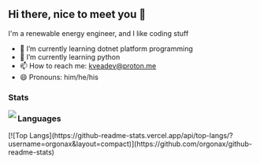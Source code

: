 ## Hi there, nice to meet you 👋

I'm a renewable energy engineer, and I like coding stuff


- 🔭 I’m currently learning dotnet platform programming
- 🌱 I’m currently learning python
- 📫 How to reach me: kveadev@proton.me
- 😄 Pronouns: him/he/his

### Stats
<div>
  <a href="https://orgonax/github-readme-stats">
    <img align="left" src="https://github-readme-stats.vercel.app/api?username=orgonax&show_icons=true">
  </a>
</div>



### Languages
<div>
  [![Top Langs](https://github-readme-stats.vercel.app/api/top-langs/?username=orgonax&layout=compact)](https://github.com/orgonax/github-readme-stats)
</div>
